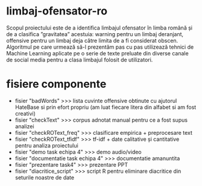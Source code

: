# limbaj-ofensator-ro
Scopul proiectului este de a identifica limbajul ofensator în limba română și de a clasifica ”gravitatea” acestuia: warning pentru un limbaj deranjant,
offensive pentru un limbaj deja către limita de a fi considerat obscen. Algoritmul pe care urmează să-l prezentăm pas cu pas utilizează tehnici de
Machine Learning aplicate pe o serie de texte preluate din diverse canale de social media pentru a clasa limbajul folosit de utilizatori. 

# fisiere componente
- fisier "badWords" >>> lista cuvinte offensive obtinute cu ajutorul HateBase si prin efort propriu (am luat fiecare litera din alfabet si am fost creativi)
- fisier "checkText" >>> corpus adnotat manual pentru ce a fost supus analizei
- fisier "checkROText_freq" >>> clasificare empirica + preprocesare text
- fisier "checkROText_tfidf" >>> tf-idf + date calitative și cantitative pentru analiza proiectului
- fisier "demo task echipa 4" >>> demo audio/video
- fisier "documentatie task echipa 4" >>> documentatie amanuntita
- fisier "prezentare task4" >>> prezentare PPT
- fisier "diacritice_script" >>> script R pentru eliminare diacritice din seturile noastre de date



